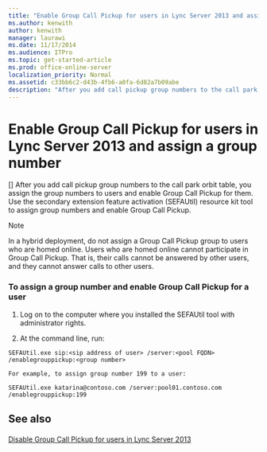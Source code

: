 ```yaml
---
title: "Enable Group Call Pickup for users in Lync Server 2013 and assign a group number"
ms.author: kenwith
author: kenwith
manager: laurawi
ms.date: 11/17/2014
ms.audience: ITPro
ms.topic: get-started-article
ms.prod: office-online-server
localization_priority: Normal
ms.assetid: c33bb6c2-d43b-4fb6-a0fa-6d82a7b09abe
description: "After you add call pickup group numbers to the call park orbit table, you assign the group numbers to users and enable Group Call Pickup for them. Use the secondary extension feature activation (SEFAUtil) resource kit tool to assign group numbers and enable Group Call Pickup."
---
```


# Enable Group Call Pickup for users in Lync Server 2013 and assign a group number
[]
After you add call pickup group numbers to the call park orbit table, you assign the group numbers to users and enable Group Call Pickup for them. Use the secondary extension feature activation (SEFAUtil) resource kit tool to assign group numbers and enable Group Call Pickup.
  
> [!NOTE]
> In a hybrid deployment, do not assign a Group Call Pickup group to users who are homed online. Users who are homed online cannot participate in Group Call Pickup. That is, their calls cannot be answered by other users, and they cannot answer calls to other users. 
  
### To assign a group number and enable Group Call Pickup for a user

1. Log on to the computer where you installed the SEFAUtil tool with administrator rights.
    
2. At the command line, run:
    
  ```
  SEFAUtil.exe sip:<sip address of user> /server:<pool FQDN> /enablegrouppickup:<group number>
  ```

    For example, to assign group number 199 to a user:
    
  ```
  SEFAUtil.exe katarina@contoso.com /server:pool01.contoso.com /enablegrouppickup:199 
  ```

## See also

#### 

[Disable Group Call Pickup for users in Lync Server 2013](disable-group-call-pickup-for-users.md)

